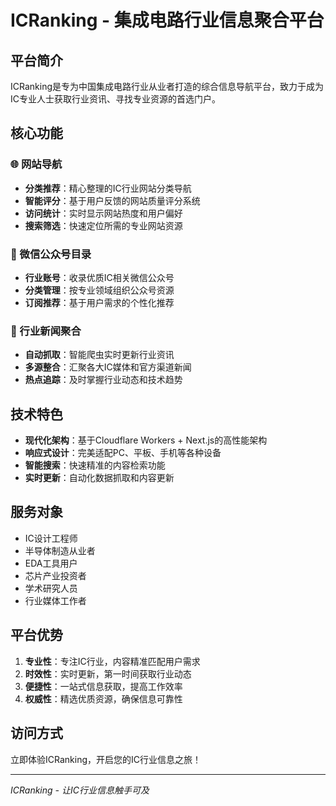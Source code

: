 # ICRanking - 集成电路行业信息聚合平台

## 平台简介

ICRanking是专为中国集成电路行业从业者打造的综合信息导航平台，致力于成为IC专业人士获取行业资讯、寻找专业资源的首选门户。

## 核心功能

### 🌐 网站导航
- **分类推荐**：精心整理的IC行业网站分类导航
- **智能评分**：基于用户反馈的网站质量评分系统
- **访问统计**：实时显示网站热度和用户偏好
- **搜索筛选**：快速定位所需的专业网站资源

### 📱 微信公众号目录
- **行业账号**：收录优质IC相关微信公众号
- **分类管理**：按专业领域组织公众号资源
- **订阅推荐**：基于用户需求的个性化推荐

### 📰 行业新闻聚合
- **自动抓取**：智能爬虫实时更新行业资讯
- **多源整合**：汇聚各大IC媒体和官方渠道新闻
- **热点追踪**：及时掌握行业动态和技术趋势

## 技术特色

- **现代化架构**：基于Cloudflare Workers + Next.js的高性能架构
- **响应式设计**：完美适配PC、平板、手机等各种设备
- **智能搜索**：快速精准的内容检索功能
- **实时更新**：自动化数据抓取和内容更新

## 服务对象

- IC设计工程师
- 半导体制造从业者
- EDA工具用户
- 芯片产业投资者
- 学术研究人员
- 行业媒体工作者

## 平台优势

1. **专业性**：专注IC行业，内容精准匹配用户需求
2. **时效性**：实时更新，第一时间获取行业动态
3. **便捷性**：一站式信息获取，提高工作效率
4. **权威性**：精选优质资源，确保信息可靠性

## 访问方式

立即体验ICRanking，开启您的IC行业信息之旅！

---

*ICRanking - 让IC行业信息触手可及*